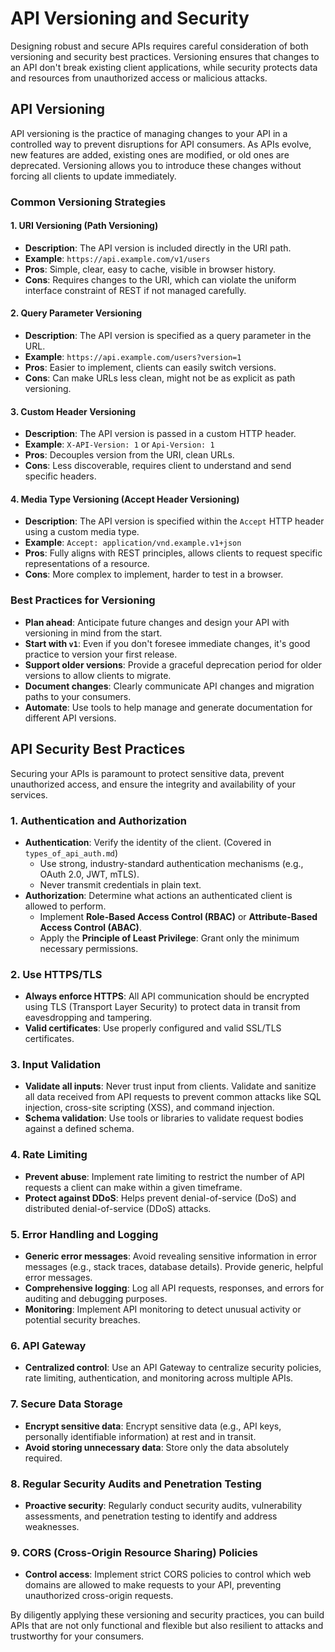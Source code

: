 # API Versioning and Security

Designing robust and secure APIs requires careful consideration of both versioning and security best practices. Versioning ensures that changes to an API don't break existing client applications, while security protects data and resources from unauthorized access or malicious attacks.

## API Versioning

API versioning is the practice of managing changes to your API in a controlled way to prevent disruptions for API consumers. As APIs evolve, new features are added, existing ones are modified, or old ones are deprecated. Versioning allows you to introduce these changes without forcing all clients to update immediately.

### Common Versioning Strategies

#### 1. URI Versioning (Path Versioning)

*   **Description**: The API version is included directly in the URI path.
*   **Example**: `https://api.example.com/v1/users`
*   **Pros**: Simple, clear, easy to cache, visible in browser history.
*   **Cons**: Requires changes to the URI, which can violate the uniform interface constraint of REST if not managed carefully.

#### 2. Query Parameter Versioning

*   **Description**: The API version is specified as a query parameter in the URL.
*   **Example**: `https://api.example.com/users?version=1`
*   **Pros**: Easier to implement, clients can easily switch versions.
*   **Cons**: Can make URLs less clean, might not be as explicit as path versioning.

#### 3. Custom Header Versioning

*   **Description**: The API version is passed in a custom HTTP header.
*   **Example**: `X-API-Version: 1` or `Api-Version: 1`
*   **Pros**: Decouples version from the URI, clean URLs.
*   **Cons**: Less discoverable, requires client to understand and send specific headers.

#### 4. Media Type Versioning (Accept Header Versioning)

*   **Description**: The API version is specified within the `Accept` HTTP header using a custom media type.
*   **Example**: `Accept: application/vnd.example.v1+json`
*   **Pros**: Fully aligns with REST principles, allows clients to request specific representations of a resource.
*   **Cons**: More complex to implement, harder to test in a browser.

### Best Practices for Versioning

*   **Plan ahead**: Anticipate future changes and design your API with versioning in mind from the start.
*   **Start with `v1`**: Even if you don't foresee immediate changes, it's good practice to version your first release.
*   **Support older versions**: Provide a graceful deprecation period for older versions to allow clients to migrate.
*   **Document changes**: Clearly communicate API changes and migration paths to your consumers.
*   **Automate**: Use tools to help manage and generate documentation for different API versions.

## API Security Best Practices

Securing your APIs is paramount to protect sensitive data, prevent unauthorized access, and ensure the integrity and availability of your services.

### 1. Authentication and Authorization

*   **Authentication**: Verify the identity of the client. (Covered in `types_of_api_auth.md`)
    *   Use strong, industry-standard authentication mechanisms (e.g., OAuth 2.0, JWT, mTLS).
    *   Never transmit credentials in plain text.
*   **Authorization**: Determine what actions an authenticated client is allowed to perform.
    *   Implement **Role-Based Access Control (RBAC)** or **Attribute-Based Access Control (ABAC)**.
    *   Apply the **Principle of Least Privilege**: Grant only the minimum necessary permissions.

### 2. Use HTTPS/TLS

*   **Always enforce HTTPS**: All API communication should be encrypted using TLS (Transport Layer Security) to protect data in transit from eavesdropping and tampering.
*   **Valid certificates**: Use properly configured and valid SSL/TLS certificates.

### 3. Input Validation

*   **Validate all inputs**: Never trust input from clients. Validate and sanitize all data received from API requests to prevent common attacks like SQL injection, cross-site scripting (XSS), and command injection.
*   **Schema validation**: Use tools or libraries to validate request bodies against a defined schema.

### 4. Rate Limiting

*   **Prevent abuse**: Implement rate limiting to restrict the number of API requests a client can make within a given timeframe.
*   **Protect against DDoS**: Helps prevent denial-of-service (DoS) and distributed denial-of-service (DDoS) attacks.

### 5. Error Handling and Logging

*   **Generic error messages**: Avoid revealing sensitive information in error messages (e.g., stack traces, database details). Provide generic, helpful error messages.
*   **Comprehensive logging**: Log all API requests, responses, and errors for auditing and debugging purposes.
*   **Monitoring**: Implement API monitoring to detect unusual activity or potential security breaches.

### 6. API Gateway

*   **Centralized control**: Use an API Gateway to centralize security policies, rate limiting, authentication, and monitoring across multiple APIs.

### 7. Secure Data Storage

*   **Encrypt sensitive data**: Encrypt sensitive data (e.g., API keys, personally identifiable information) at rest and in transit.
*   **Avoid storing unnecessary data**: Store only the data absolutely required.

### 8. Regular Security Audits and Penetration Testing

*   **Proactive security**: Regularly conduct security audits, vulnerability assessments, and penetration testing to identify and address weaknesses.

### 9. CORS (Cross-Origin Resource Sharing) Policies

*   **Control access**: Implement strict CORS policies to control which web domains are allowed to make requests to your API, preventing unauthorized cross-origin requests.

By diligently applying these versioning and security practices, you can build APIs that are not only functional and flexible but also resilient to attacks and trustworthy for your consumers.
